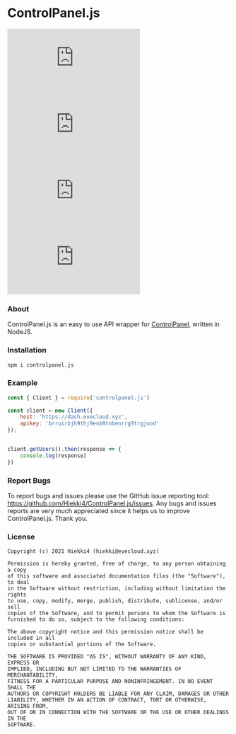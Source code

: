 # ControlPanel.js

![Stars](https://img.shields.io/github/stars/hiekki4/controlpanel.js?style=for-the-badge) ![Issues](https://img.shields.io/github/issues/hiekki4/controlpanel.js?style=for-the-badge) ![Downloads](https://img.shields.io/npm/dt/controlpanel.js?style=for-the-badge) ![Version](https://img.shields.io/github/package-json/v/hiekki4/controlpanel.js?style=for-the-badge)

### About

ControlPanel.js is an easy to use API wrapper for [ControlPanel](https://controlpanel.gg), written in NodeJS.

### Installation

```bash
npm i controlpanel.js
```

### Example

```js
const { Client } = require('controlpanel.js')

const client = new Client({
    host: 'https://dash.evecloud.xyz',
    apikey: 'brruirbjh9thj9enb9tnbenrrg9trgjuod'
});


client.getUsers().then(response => { 
    console.log(response)
})

```

### Report Bugs

To report bugs and issues please use the GitHub issue reporting tool: https://github.com/Hiekki4/ControlPanel.js/issues. Any bugs and issues reports are very much appreciated since it helps us to improve ControlPanel.js. Thank you.

### License

```
Copyright (c) 2021 Hiekki4 (hiekki@evecloud.xyz)

Permission is hereby granted, free of charge, to any person obtaining a copy
of this software and associated documentation files (the "Software"), to deal
in the Software without restriction, including without limitation the rights
to use, copy, modify, merge, publish, distribute, sublicense, and/or sell
copies of the Software, and to permit persons to whom the Software is
furnished to do so, subject to the following conditions:

The above copyright notice and this permission notice shall be included in all
copies or substantial portions of the Software.

THE SOFTWARE IS PROVIDED "AS IS", WITHOUT WARRANTY OF ANY KIND, EXPRESS OR
IMPLIED, INCLUDING BUT NOT LIMITED TO THE WARRANTIES OF MERCHANTABILITY,
FITNESS FOR A PARTICULAR PURPOSE AND NONINFRINGEMENT. IN NO EVENT SHALL THE
AUTHORS OR COPYRIGHT HOLDERS BE LIABLE FOR ANY CLAIM, DAMAGES OR OTHER
LIABILITY, WHETHER IN AN ACTION OF CONTRACT, TORT OR OTHERWISE, ARISING FROM,
OUT OF OR IN CONNECTION WITH THE SOFTWARE OR THE USE OR OTHER DEALINGS IN THE
SOFTWARE.
```
